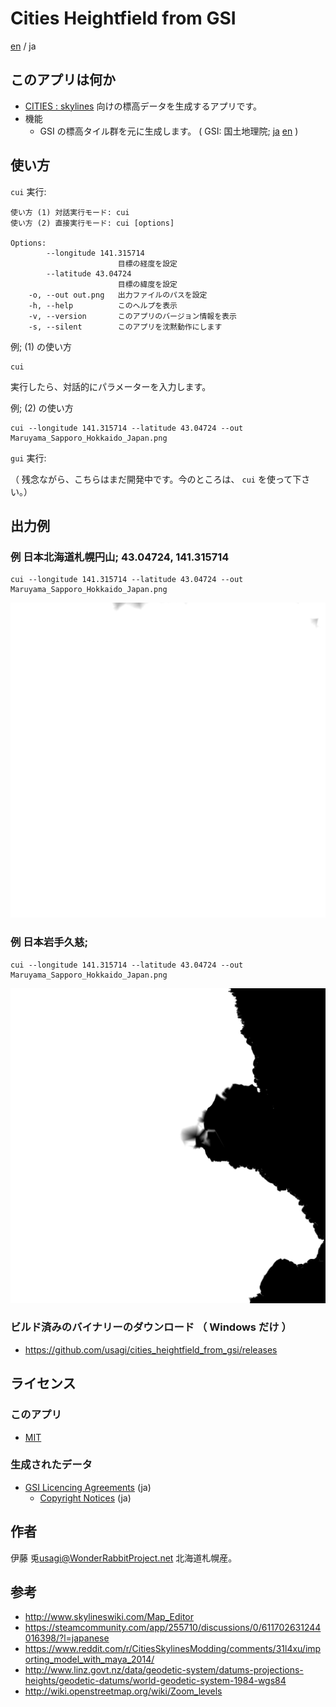 # Cities Heightfield from GSI

[en](README.md) / ja

## このアプリは何か

- [CITIES : skylines](http://store.steampowered.com/app/255710) 向けの標高データを生成するアプリです。
- 機能
    - GSI の標高タイル群を元に生成します。 ( GSI: 国土地理院; [ja](http://www.gsi.go.jp/) [en](http://www.gsi.go.jp/ENGLISH/) )

## 使い方

`cui` 実行:

```
使い方 (1) 対話実行モード: cui
使い方 (2) 直接実行モード: cui [options]

Options:
        --longitude 141.315714
                        目標の経度を設定
        --latitude 43.04724
                        目標の緯度を設定
    -o, --out out.png   出力ファイルのパスを設定
    -h, --help          このヘルプを表示
    -v, --version       このアプリのバージョン情報を表示
    -s, --silent        このアプリを沈黙動作にします
```

例; (1) の使い方

```
cui
```

実行したら、対話的にパラメーターを入力します。

例; (2) の使い方

```
cui --longitude 141.315714 --latitude 43.04724 --out Maruyama_Sapporo_Hokkaido_Japan.png
```

`gui` 実行:

（ 残念ながら、こちらはまだ開発中です。今のところは、 `cui` を使って下さい。）

## 出力例

### 例 日本北海道札幌円山; 43.04724, 141.315714

```
cui --longitude 141.315714 --latitude 43.04724 --out Maruyama_Sapporo_Hokkaido_Japan.png
```

![Maruyama, Sapporo, Hokkaido, Japan](image/Maruyama_Sapporo_Hokkaido_Japan.png)

### 例 日本岩手久慈; 

```
cui --longitude 141.315714 --latitude 43.04724 --out Maruyama_Sapporo_Hokkaido_Japan.png
```

![Kuji, Iwate, Japan](image/Kuji_Iwate_Japan.png)

### ビルド済みのバイナリーのダウンロード （ Windows だけ ）

- https://github.com/usagi/cities_heightfield_from_gsi/releases

## ライセンス

### このアプリ

- [MIT](LICENCE.md)

### 生成されたデータ

- [GSI Licencing Agreements](http://www.gsi.go.jp/LAW/2930-index.html) (ja)
    - [Copyright Notices](http://www.gsi.go.jp/LAW/2930-meizi.html) (ja)

## 作者

伊藤 兎<usagi@WonderRabbitProject.net>
北海道札幌産。

## 参考

- http://www.skylineswiki.com/Map_Editor
- https://steamcommunity.com/app/255710/discussions/0/611702631244016398/?l=japanese
- https://www.reddit.com/r/CitiesSkylinesModding/comments/31l4xu/importing_model_with_maya_2014/
- http://www.linz.govt.nz/data/geodetic-system/datums-projections-heights/geodetic-datums/world-geodetic-system-1984-wgs84
- http://wiki.openstreetmap.org/wiki/Zoom_levels
